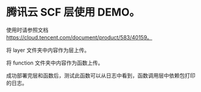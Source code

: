 # 腾讯云 SCF 层使用 DEMO。

使用时请参照文档 https://cloud.tencent.com/document/product/583/40159。

将 layer 文件夹中内容作为层上传。

将 function 文件夹中内容作为函数上传。

成功部署完层和函数后，测试此函数可以从日志中看到，函数调用层中依赖包打印的日志。
